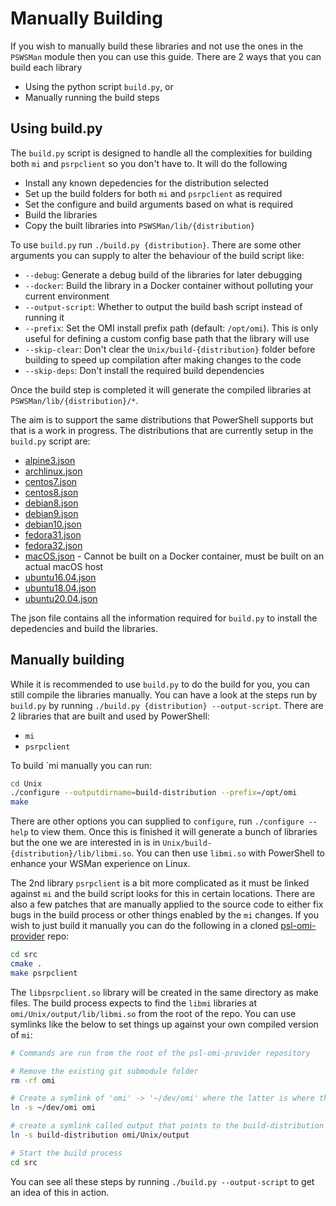 # Manually Building

If you wish to manually build these libraries and not use the ones in the `PSWSMan` module then you can use this guide.
There are 2 ways that you can build each library

+ Using the python script `build.py`, or
+ Manually running the build steps

## Using build.py

The `build.py` script is designed to handle all the complexities for building both `mi` and `psrpclient` so you don't have to.
It will do the following

+ Install any known depedencies for the distribution selected
+ Set up the build folders for both `mi` and `psrpclient` as required
+ Set the configure and build arguments based on what is required
+ Build the libraries
+ Copy the built libraries into `PSWSMan/lib/{distribution}`

To use `build.py` run `./build.py {distribution}`.
There are some other arguments you can supply to alter the behaviour of the build script like:

+ `--debug`: Generate a debug build of the libraries for later debugging
+ `--docker`: Build the library in a Docker container without polluting your current environment
+ `--output-script`: Whether to output the build bash script instead of running it
+ `--prefix`: Set the OMI install prefix path (default: `/opt/omi`). This is only useful for defining a custom config base path that the library will use
+ `--skip-clear`: Don't clear the `Unix/build-{distribution}` folder before building to speed up compilation after making changes to the code
+ `--skip-deps`: Don't install the required build dependencies

Once the build step is completed it will generate the compiled libraries at `PSWSMan/lib/{distribution}/*`.

The aim is to support the same distributions that PowerShell supports but that is a work in progress.
The distributions that are currently setup in the `build.py` script are:

+ [alpine3.json](../distribution_meta/alpine3.json)
+ [archlinux.json](../distribution_meta/archlinux.json)
+ [centos7.json](../distribution_meta/centos7.json)
+ [centos8.json](../distribution_meta/centos8.json)
+ [debian8.json](../distribution_meta/debian8.json)
+ [debian9.json](../distribution_meta/debian9.json)
+ [debian10.json](../distribution_meta/debian10.json)
+ [fedora31.json](../distribution_meta/fedora31.json)
+ [fedora32.json](../distribution_meta/fedora32.json)
+ [macOS.json](../distribution_meta/macOS.json) - Cannot be built on a Docker container, must be built on an actual macOS host
+ [ubuntu16.04.json](../distribution_meta/ubuntu16.04.json)
+ [ubuntu18.04.json](../distribution_meta/ubuntu18.04.json)
+ [ubuntu20.04.json](../distribution_meta/ubuntu20.04.json)

The json file contains all the information required for `build.py` to install the depedencies and build the libraries.

## Manually building

While it is recommended to use `build.py` to do the build for you, you can still compile the libraries manually.
You can have a look at the steps run by `build.py` by running `./build.py {distribution} --output-script`.
There are 2 libraries that are built and used by PowerShell:

+ `mi`
+ `psrpclient`

To build `mi manually you can run:

```bash
cd Unix
./configure --outputdirname=build-distribution --prefix=/opt/omi
make
```

There are other options you can supplied to `configure`, run `./configure --help` to view them.
Once this is finished it will generate a bunch of libraries but the one we are interested in is in `Unix/build-{distribution}/lib/libmi.so`.
You can then use `libmi.so` with PowerShell to enhance your WSMan experience on Linux.

The 2nd library `psrpclient` is a bit more complicated as it must be linked against `mi` and the build script looks for this in certain locations.
There are also a few patches that are manually applied to the source code to either fix bugs in the build process or other things enabled by the `mi` changes.
If you wish to just build it manually you can do the following in a cloned [psl-omi-provider](https://github.com/PowerShell/psl-omi-provider.git) repo:

```bash
cd src
cmake .
make psrpclient
```

The `libpsrpclient.so` library will be created in the same directory as make files.
The build process expects to find the `libmi` libraries at `omi/Unix/output/lib/libmi.so` from the root of the repo.
You can use symlinks like the below to set things up against your own compiled version of `mi`:

```bash
# Commands are run from the root of the psl-omi-provider repository

# Remove the existing git submodule folder
rm -rf omi

# Create a symlink of 'omi' -> '~/dev/omi' where the latter is where the omi repo has been checked out to
ln -s ~/dev/omi omi

# create a symlink called output that points to the build-distribution distribution that we want to link against
ln -s build-distribution omi/Unix/output

# Start the build process
cd src
```

You can see all these steps by running `./build.py --output-script` to get an idea of this in action.
